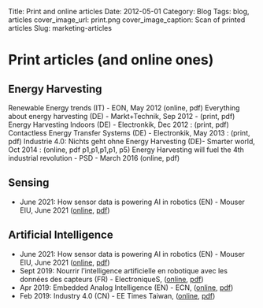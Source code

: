 Title: Print and online articles
Date: 2012-05-01
Category: Blog
Tags: blog, articles
cover_image_url: print.png
cover_image_caption: Scan of printed articles 
Slug: marketing-articles

# Print articles (and online ones)

## Energy Harvesting
Renewable Energy trends (IT) - EON, May 2012 (online, pdf)
Everything about energy harvesting (DE) - Markt+Technik, Sep 2012 - (print, pdf)
Energy Harvesting Indoors (DE) - Electronkik, Dec 2012 : (print, pdf)
Contactless Energy Transfer Systems (DE) - Electronkik, May 2013 : (print, pdf)
Industrie 4.0: Nichts geht ohne Energy Harvesting (DE)- Smarter world, Oct 2014 : (online, pdf p1,p1,p1,p1, p5)
Energy Harvesting will fuel the 4th industrial revolution - PSD - March 2016 (online, pdf)

## Sensing

* June 2021: How sensor data is powering AI in robotics (EN) - Mouser EIU, June 2021 ([online](), [pdf]())

## Artificial Intelligence

* June 2021: How sensor data is powering AI in robotics (EN) - Mouser EIU, June 2021 ([online](), [pdf]())
* Sept 2019: Nourrir l’intelligence artificielle en robotique avec les données des capteurs (FR) - ElectroniqueS,  ([online](), [pdf]())
* Apr 2019: Embedded Analog Intelligence (EN) - ECN,  ([online](), [pdf]())
* Feb 2019: Industry 4.0 (CN) - EE Times Taiwan,  ([online](), [pdf]())

